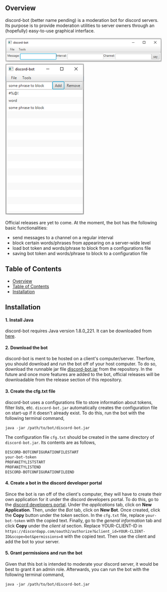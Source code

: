 ## Overview
discord-bot (better name pending) is a moderation bot for discord servers. Its purpose is to provide moderation utilities to server owners through an (hopefully) easy-to-use graphical interface. 

![say](media/say.png)
![blocker](media/blocker.png)

Official releases are yet to come. At the moment, the bot has the following basic functionalities:

- send messages to a channel on a regular interval
- block certain words/phrases from appearing on a server-wide level
- load bot token and words/phrase to block from a configurations file
- saving bot token and words/phrase to block to a configuration file

## Table of Contents

  - [Overview](#overview)
  - [Table of Contents](#table-of-contents)
  - [Installation](#installation)
 
## Installation

#### 1. Install Java

discord-bot requires Java version 1.8.0_221. It can be downloaded from [here](https://www.oracle.com/technetwork/java/javase/downloads/jdk8-downloads-2133151.html).

#### 2. Download the bot

discord-bot is ment to be hosted on a client's computer/server. Therfore, you should download and run the bot off of your host computer. To do so, download the runnable jar file [discord-bot.jar](discord-bot.jar) from the repository. In the future and once more features are added to the bot, official releases will be downloadable from the release section of this repository.

#### 3. Create the cfg.txt file

discord-bot uses a configurations file to store information about tokens, filter lists, etc. `discord-bot.jar` automatically creates the configuration file on start-up if it doesn't already exist. To do this, run the bot with the following terminal command,
```
java -jar /path/to/bot/discord-bot.jar
```

The configuration file `cfg.txt` should be created in the same directory of `discord-bot.jar`. Its contents are as follows,

```
DISCORD-BOTCONFIGURATIONFILESTART
your-bot-token
PROFANITYLISTSTART
PROFANITYLISTEND
DISCORD-BOTCONFIGURATIONFILEEND
```

#### 4. Create a bot in the discord developer portal

Since the bot is ran off of the client's computer, they will have to create their own application for it under the discord developers portal. To do this, go to the [discord developers portal](https://discordapp.com/developers/applications/). Under the <i>applications</i> tab, click on <b>New Application</b>. Then, under the <i>Bot</i> tab, click on <b>New Bot</b>. Once created, click the <b>Copy</b> button under the <i>token</i> section. In the `cfg.txt` file, replace `your-bot-token` with the copied text. Finally, go to the <i>general information</i> tab and click <b>Copy</b> under the <i>client id</i> section. Replace YOUR-CLIENT-ID in 
`https://discordapp.com/oauth2/authorize?&client_id=YOUR-CLIENT-ID&scope=bot&permissions=8` with the copied text. Then use the client and add the bot to your server.

#### 5. Grant permissions and run the bot

Given that this bot is intended to moderate your discord server, it would be best to grant it an admin role. Afterwards, you can run the bot with the following terminal command,
```
java -jar /path/to/bot/discord-bot.jar 
```
